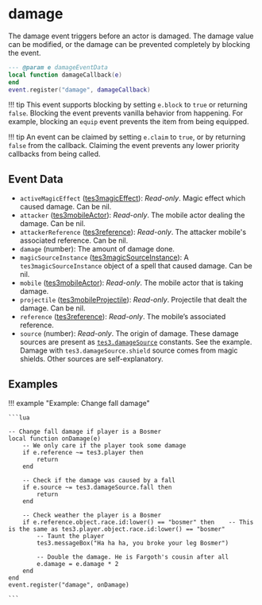 # damage

The damage event triggers before an actor is damaged. The damage value can be modified, or the damage can be prevented completely by blocking the event.

```lua
--- @param e damageEventData
local function damageCallback(e)
end
event.register("damage", damageCallback)
```

!!! tip
	This event supports blocking by setting `e.block` to `true` or returning `false`. Blocking the event prevents vanilla behavior from happening. For example, blocking an `equip` event prevents the item from being equipped.

!!! tip
	An event can be claimed by setting `e.claim` to `true`, or by returning `false` from the callback. Claiming the event prevents any lower priority callbacks from being called.

## Event Data

* `activeMagicEffect` ([tes3magicEffect](../../types/tes3magicEffect)): *Read-only*. Magic effect which caused damage. Can be nil.
* `attacker` ([tes3mobileActor](../../types/tes3mobileActor)): *Read-only*. The mobile actor dealing the damage. Can be nil.
* `attackerReference` ([tes3reference](../../types/tes3reference)): *Read-only*. The attacker mobile's associated reference. Can be nil.
* `damage` (number): The amount of damage done.
* `magicSourceInstance` ([tes3magicSourceInstance](../../types/tes3magicSourceInstance)): A `tes3magicSourceInstance` object of a spell that caused damage. Can be nil.
* `mobile` ([tes3mobileActor](../../types/tes3mobileActor)): *Read-only*. The mobile actor that is taking damage.
* `projectile` ([tes3mobileProjectile](../../types/tes3mobileProjectile)): *Read-only*. Projectile that dealt the damage. Can be nil.
* `reference` ([tes3reference](../../types/tes3reference)): *Read-only*. The mobile’s associated reference.
* `source` (number): *Read-only*. The origin of damage. These damage sources are present as [`tes3.damageSource`](https://mwse.github.io/MWSE/references/damage-sources/) constants. See the example. Damage with `tes3.damageSource.shield` source comes from magic shields. Other sources are self-explanatory.

## Examples

!!! example "Example: Change fall damage"

	```lua
	
	-- Change fall damage if player is a Bosmer
	local function onDamage(e)
	    -- We only care if the player took some damage
	    if e.reference ~= tes3.player then
	        return
	    end
	
	    -- Check if the damage was caused by a fall
	    if e.source ~= tes3.damageSource.fall then
	        return
	    end
	
	    -- Check weather the player is a Bosmer
	    if e.reference.object.race.id:lower() == "bosmer" then    -- This is the same as tes3.player.object.race.id:lower() == "bosmer"
	        -- Taunt the player
	        tes3.messageBox("Ha ha ha, you broke your leg Bosmer")
	
	        -- Double the damage. He is Fargoth's cousin after all
	        e.damage = e.damage * 2
	    end
	end
	event.register("damage", onDamage)

	```

